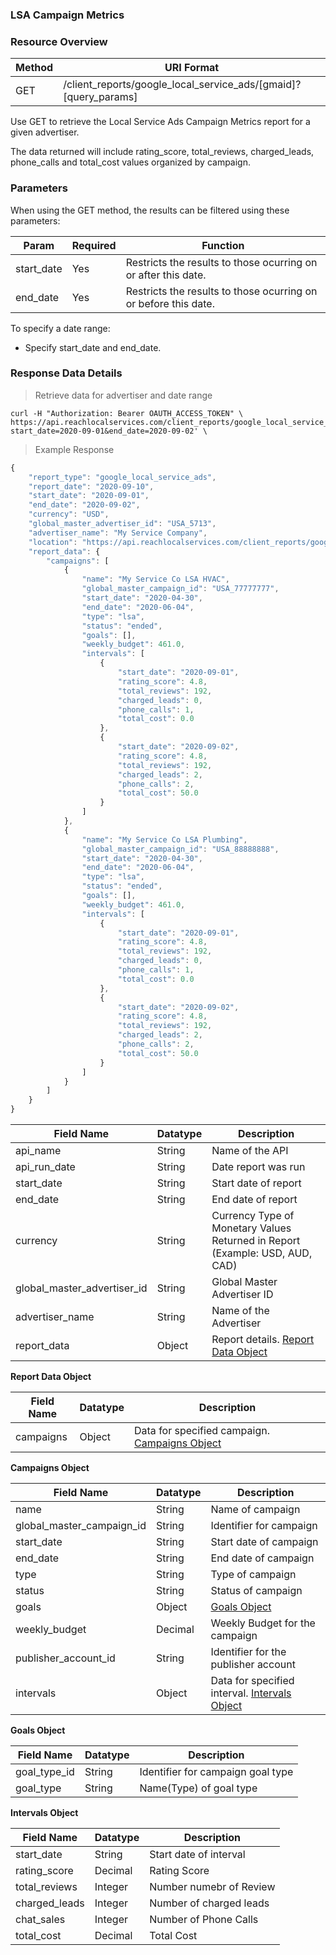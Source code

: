 ### **LSA Campaign Metrics**
<a name="lsa_campaigns"></a>

### Resource Overview&nbsp;&nbsp;&nbsp;

| Method | URI Format |
|---|---|
| GET | /client_reports/google_local_service_ads/[gmaid]?[query_params] |

Use GET to retrieve the Local Service Ads Campaign Metrics report for a given advertiser.

The data returned will include rating_score, total_reviews, charged_leads, phone_calls and total_cost values organized by campaign.

### Parameters&nbsp;&nbsp;&nbsp;

When using the GET method, the results can be filtered using these parameters:

| Param | Required | Function |
|---|---|---|
|start_date| Yes | Restricts the results to those ocurring on or after this date.|
|end_date| Yes | Restricts the results to those ocurring on or before this date.|

To specify a date range:

   - Specify start_date and end_date.

### Response Data Details&nbsp;&nbsp;&nbsp;


> Retrieve data for advertiser and date range

```
curl -H "Authorization: Bearer OAUTH_ACCESS_TOKEN" \
https://api.reachlocalservices.com/client_reports/google_local_service_ads/TEST_1?start_date=2020-09-01&end_date=2020-09-02' \
```

> Example Response

```javascript
{
    "report_type": "google_local_service_ads",
    "report_date": "2020-09-10",
    "start_date": "2020-09-01",
    "end_date": "2020-09-02",
    "currency": "USD",
    "global_master_advertiser_id": "USA_5713",
    "advertiser_name": "My Service Company",
    "location": "https://api.reachlocalservices.com/client_reports/google_local_service_ads/USA_5713?end_date=2020-09-02&start_date=2020-09-01",
    "report_data": {
        "campaigns": [
            {
                "name": "My Service Co LSA HVAC",
                "global_master_campaign_id": "USA_77777777",
                "start_date": "2020-04-30",
                "end_date": "2020-06-04",
                "type": "lsa",
                "status": "ended",
                "goals": [],
                "weekly_budget": 461.0,
                "intervals": [
                    {
                        "start_date": "2020-09-01",
                        "rating_score": 4.8,
                        "total_reviews": 192,
                        "charged_leads": 0,
                        "phone_calls": 1,
                        "total_cost": 0.0
                    },
                    {
                        "start_date": "2020-09-02",
                        "rating_score": 4.8,
                        "total_reviews": 192,
                        "charged_leads": 2,
                        "phone_calls": 2,
                        "total_cost": 50.0
                    }
                ]
            },
            {
                "name": "My Service Co LSA Plumbing",
                "global_master_campaign_id": "USA_88888888",
                "start_date": "2020-04-30",
                "end_date": "2020-06-04",
                "type": "lsa",
                "status": "ended",
                "goals": [],
                "weekly_budget": 461.0,
                "intervals": [
                    {
                        "start_date": "2020-09-01",
                        "rating_score": 4.8,
                        "total_reviews": 192,
                        "charged_leads": 0,
                        "phone_calls": 1,
                        "total_cost": 0.0
                    },
                    {
                        "start_date": "2020-09-02",
                        "rating_score": 4.8,
                        "total_reviews": 192,
                        "charged_leads": 2,
                        "phone_calls": 2,
                        "total_cost": 50.0
                    }
                ]
            }
        ]
    }
}
```

|Field Name|Datatype|Description|
|---|---|---|
|api_name|String|Name of the API|
|api_run_date|String|Date report was run|
|start_date|String|Start date of report|
|end_date|String|End date of report|
|currency|String|Currency Type of Monetary Values Returned in Report (Example: USD, AUD, CAD)|
|global_master_advertiser_id|String|Global Master Advertiser ID|
|advertiser_name|String|Name of the Advertiser|
|report_data|Object|Report details. [Report Data Object](#lsacampaignreportdata)|

<a name="lsacampaignreportdata"></a>
**Report Data Object**

|Field Name|Datatype|Description|
|---|---|---|
|campaigns|Object|Data for specified campaign. [Campaigns Object](#lsacampaigns)|

<a name="lsacampaigns"></a>
**Campaigns Object**

|Field Name|Datatype|Description|
|---|---|---|
|name|String|Name of campaign|
|global_master_campaign_id|String|Identifier for campaign|
|start_date|String|Start date of campaign|
|end_date|String|End date of campaign|
|type|String|Type of campaign|
|status|String|Status of campaign|
|goals|Object|[Goals Object](#lsa_goals)|
|weekly_budget|Decimal|Weekly Budget for the campaign|
|publisher_account_id|String|Identifier for the publisher account|
|intervals|Object|Data for specified interval. [Intervals Object](#lsaintervals)|

<a name="lsa_goals"></a>
**Goals Object**

| Field Name | Datatype | Description |
|---|---|---|
|goal_type_id|String|Identifier for campaign goal type|
|goal_type|String|Name(Type) of goal type|

<a name="lsaintervals"></a>
**Intervals Object**

|Field Name|Datatype|Description|
|---|---|---|
|start_date|String|Start date of interval|
|rating_score|Decimal|Rating Score|
|total_reviews|Integer|Number numebr of Review|
|charged_leads|Integer|Number of charged leads|
|chat_sales|Integer|Number of Phone Calls|
|total_cost|Decimal|Total Cost|

